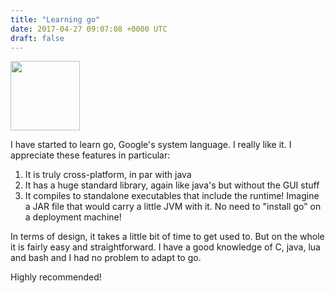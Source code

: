 ```yaml
---
title: "Learning go"
date: 2017-04-27 09:07:08 +0000 UTC
draft: false
---
```

<img class="aligncenter" src="https://store-logos-us-east-1.s3.amazonaws.com/golang.png" width="111" height="111" />

I have started to learn go, Google's system language. I really like it. I appreciate these features in particular:
<ol>
 	<li>It is truly cross-platform, in par with java</li>
 	<li>It has a huge standard library, again like java's but without the GUI stuff</li>
 	<li>It compiles to standalone executables that include the runtime! Imagine a JAR file that would carry a little JVM with it. No need to "install go" on a deployment machine!</li>
</ol>
In terms of design, it takes a little bit of time to get used to. But on the whole it is fairly easy and straightforward. I have a good knowledge of C, java, lua and bash and I had no problem to adapt to go.

Highly recommended!